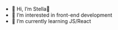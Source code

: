 - 👋 Hi, I’m Stella🌟
- 👀 I’m interested in front-end development
- 🌱 I’m currently learning JS/React

<!---
hastella/hastella is a ✨ special ✨ repository because its `README.md` (this file) appears on your GitHub profile.
You can click the Preview link to take a look at your changes.
--->
